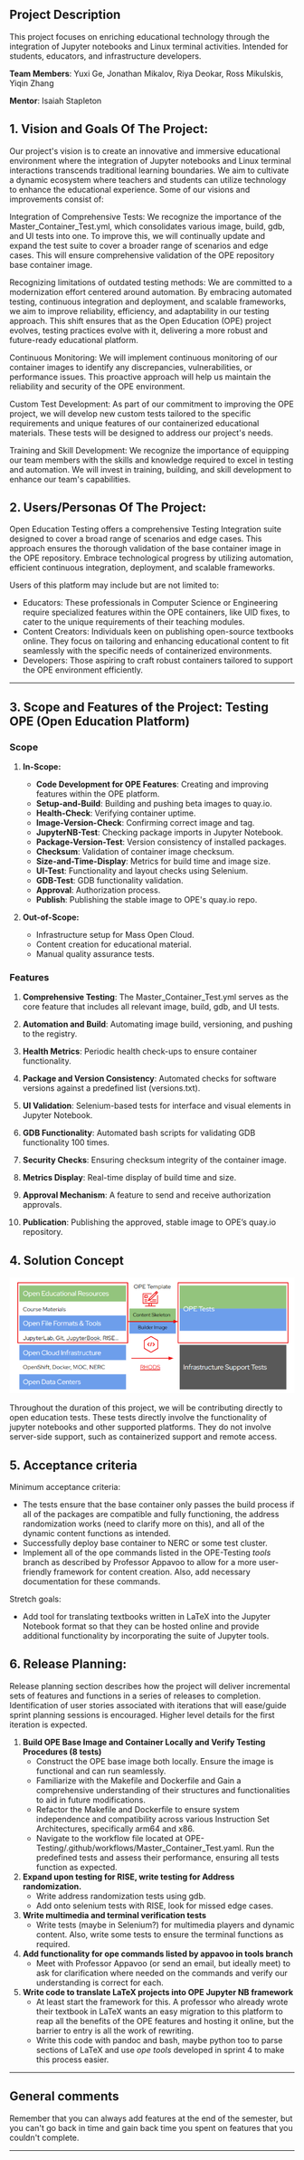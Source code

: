 
## Project Description

This project focuses on enriching educational technology through the integration of Jupyter notebooks and Linux terminal activities. Intended for students, educators, and infrastructure developers.

**Team Members**: Yuxi Ge, Jonathan Mikalov, Riya Deokar, Ross Mikulskis, Yiqin Zhang

**Mentor**: Isaiah Stapleton

## 1.   Vision and Goals Of The Project:

Our project's vision is to create an innovative and immersive educational environment where the integration of Jupyter notebooks and Linux terminal interactions transcends traditional learning boundaries. We aim to cultivate a dynamic ecosystem where teachers and students can utilize technology to enhance the educational experience. Some of our visions and improvements consist of: 

Integration of Comprehensive Tests: We recognize the importance of the Master_Container_Test.yml, which consolidates various image, build, gdb, and UI tests into one. To improve this, we will continually update and expand the test suite to cover a broader range of scenarios and edge cases. This will ensure comprehensive validation of the OPE repository base container image.

Recognizing  limitations of outdated testing methods: We are committed to a modernization effort centered around automation. By embracing automated testing, continuous integration and deployment, and scalable frameworks, we aim to improve reliability, efficiency, and adaptability in our testing approach. This shift ensures that as the Open Education (OPE) project evolves, testing practices evolve with it, delivering a more robust and future-ready educational platform.

Continuous Monitoring: We will implement continuous monitoring of our container images to identify any discrepancies, vulnerabilities, or performance issues. This proactive approach will help us maintain the reliability and security of the OPE environment.

Custom Test Development: As part of our commitment to improving the OPE project, we will develop new custom tests tailored to the specific requirements and unique features of our containerized educational materials. These tests will be designed to address our project's needs. 

Training and Skill Development: We recognize the importance of equipping our team members with the skills and knowledge required to excel in testing and automation. We will invest in training, building, and skill development to enhance our team's capabilities.

## 2. Users/Personas Of The Project:

Open Education Testing offers a comprehensive Testing Integration suite designed to cover a broad range of scenarios and edge cases. This approach ensures the thorough validation of the base container image in the OPE repository. Embrace technological progress by utilizing automation, efficient continuous integration, deployment, and scalable frameworks. 

Users of this platform may include but are not limited to:

* Educators: These professionals in Computer Science or Engineering require specialized features within the OPE containers, like UID fixes, to cater to the unique requirements of their teaching modules.
* Content Creators: Individuals keen on publishing open-source textbooks online. They focus on tailoring and enhancing educational content to fit seamlessly with the specific needs of containerized environments.
* Developers: Those aspiring to craft robust containers tailored to support the OPE environment efficiently.


** **


## 3. Scope and Features of the Project: Testing OPE (Open Education Platform)

### Scope

1. **In-Scope:**
   - **Code Development for OPE Features**: Creating and improving features within the OPE platform.
   - **Setup-and-Build**: Building and pushing beta images to quay.io.
   - **Health-Check**: Verifying container uptime.
   - **Image-Version-Check**: Confirming correct image and tag.
   - **JupyterNB-Test**: Checking package imports in Jupyter Notebook.
   - **Package-Version-Test**: Version consistency of installed packages.
   - **Checksum**: Validation of container image checksum.
   - **Size-and-Time-Display**: Metrics for build time and image size.
   - **UI-Test**: Functionality and layout checks using Selenium.
   - **GDB-Test**: GDB functionality validation.
   - **Approval**: Authorization process.
   - **Publish**: Publishing the stable image to OPE's quay.io repo.

2. **Out-of-Scope:**
   - Infrastructure setup for Mass Open Cloud.
   - Content creation for educational material.
   - Manual quality assurance tests.

### Features

1. **Comprehensive Testing**: The Master_Container_Test.yml serves as the core feature that includes all relevant image, build, gdb, and UI tests.
   
2. **Automation and Build**: Automating image build, versioning, and pushing to the registry.

3. **Health Metrics**: Periodic health check-ups to ensure container functionality.

4. **Package and Version Consistency**: Automated checks for software versions against a predefined list (versions.txt).

5. **UI Validation**: Selenium-based tests for interface and visual elements in Jupyter Notebook.

6. **GDB Functionality**: Automated bash scripts for validating GDB functionality 100 times.

7. **Security Checks**: Ensuring checksum integrity of the container image.

8. **Metrics Display**: Real-time display of build time and size.

9. **Approval Mechanism**: A feature to send and receive authorization approvals.

10. **Publication**: Publishing the approved, stable image to OPE’s quay.io repository.

## 4. Solution Concept

![](images/diagram.png)


Throughout the duration of this project, we will be contributing directly to open education tests. These tests directly involve the functionality of jupyter notebooks and other supported platforms. They do not involve server-side support, such as containerized support and remote access.
 
 

## 5. Acceptance criteria

Minimum acceptance criteria: 
   - The tests ensure that the base container only passes the build process if all of the packages are compatible and fully functioning, the address randomization works (need to clarify more on      this), and all of the dynamic content functions as intended.
   - Successfully deploy base container to NERC or some test cluster.
   - Implement all of the ope commands listed in the OPE-Testing *tools* branch as described by Professor Appavoo to allow for a more user-friendly framework for content creation. Also, add          necessary documentation for these commands.

Stretch goals: 
   - Add tool for translating textbooks written in LaTeX into the Jupyter Notebook format so that they can be hosted online and provide additional functionality by incorporating the suite of         Jupyter tools.

## 6.  Release Planning:

Release planning section describes how the project will deliver incremental sets of features and functions in a series of releases to completion. Identification of user stories associated with iterations that will ease/guide sprint planning sessions is encouraged. Higher level details for the first iteration is expected.

1. **Build OPE Base Image and Container Locally and Verify Testing Procedures (8 tests)**
   - Construct the OPE base image both locally. Ensure the image is functional and can run seamlessly.
   - Familiarize with the Makefile and Dockerfile and Gain a comprehensive understanding of their structures and functionalities to aid in future modifications.
   - Refactor the Makefile and Dockerfile to ensure system independence and compatibility across various Instruction Set Architectures, specifically arm64 and x86.
   - Navigate to the workflow file located at OPE-Testing/.github/workflows/Master_Container_Test.yaml. Run the predefined tests and assess their performance, ensuring all tests function as expected.
2. **Expand upon testing for RISE, write testing for Address randomization.**
   - Write address randomization tests using gdb.
   - Add onto selenium tests with RISE, look for missed edge cases.
3. **Write multimedia and terminal verification tests**
   - Write tests (maybe in Selenium?) for multimedia players and dynamic content. Also, write some tests to ensure the terminal functions as             required.
4. **Add functionality for ope commands listed by appavoo in tools branch**
   - Meet with Professor Appavoo (or send an email, but ideally meet) to ask for clarification where needed on the commands and verify our understanding is correct for each.
5. **Write code to translate LaTeX projects into OPE Jupyter NB framework**
   - At least start the framework for this. A professor who already wrote their textbook in LaTeX wants an easy migration to this platform to reap all the benefits of the OPE features and            hosting it online, but the barrier to entry is all the work of rewriting.
   - Write this code with pandoc and bash, maybe python too to parse sections of LaTeX and use *ope tools* developed in sprint 4 to make this process easier.
** **

## General comments

Remember that you can always add features at the end of the semester, but you can't go back in time and gain back time you spent on features that you couldn't complete.

** **
